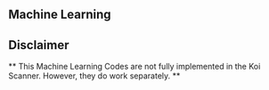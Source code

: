 ## Machine Learning

## Disclaimer
** This Machine Learning Codes are not fully implemented in the Koi Scanner. However, they do work separately. ** 
